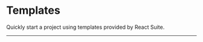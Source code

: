 # Templates

Quickly start a project using templates provided by React Suite.

<div id="ad-view"></div>

---
